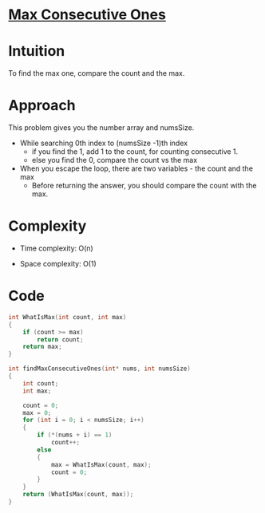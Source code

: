 # [Max Consecutive Ones][maxlink]
[maxlink]: https://leetcode.com/explore/featured/card/fun-with-arrays/521/introduction/3238/ "link"
# Intuition
To find the max one, compare the count and the max.

# Approach
This problem gives you the number array and numsSize. 
- While searching 0th index to (numsSize -1)th index
  - if you find the 1, add 1 to the count, for counting consecutive 1.
  - else you find the 0, compare the count vs the max
- When you escape the loop, there are two variables - the count and the max
    - Before returning the answer, you should compare the count with the max. 

# Complexity
- Time complexity:
O(n)

- Space complexity:
O(1)

# Code
```c
int WhatIsMax(int count, int max)
{
	if (count >= max)
		return count;
	return max;
}

int findMaxConsecutiveOnes(int* nums, int numsSize)
{
	int count;
	int	max;

	count = 0;
	max = 0;
	for (int i = 0; i < numsSize; i++)
	{
		if (*(nums + i) == 1)
			count++;
		else
		{
			max = WhatIsMax(count, max);
			count = 0;
		}
	}
    return (WhatIsMax(count, max));
}
```